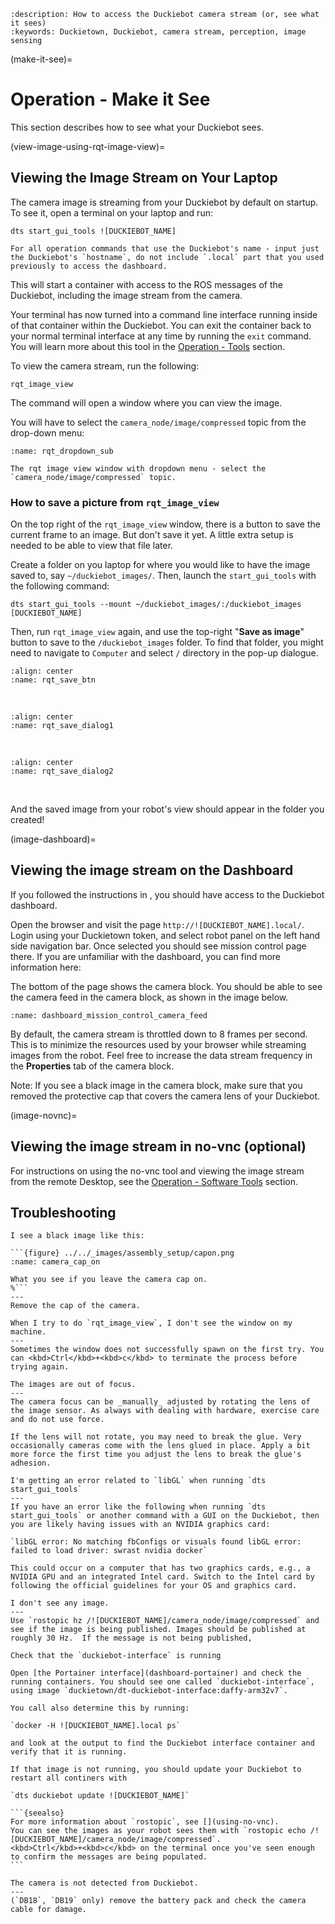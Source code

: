 ```{seo}
:description: How to access the Duckiebot camera stream (or, see what it sees)
:keywords: Duckietown, Duckiebot, camera stream, perception, image sensing
```

(make-it-see)=
# Operation - Make it See

This section describes how to see what your Duckiebot sees.

(view-image-using-rqt-image-view)=
## Viewing the Image Stream on Your Laptop

The camera image is streaming from your Duckiebot by default on startup.
To see it, open a terminal on your laptop and run:

    dts start_gui_tools ![DUCKIEBOT_NAME]

```{attention}
For all operation commands that use the Duckiebot's name - input just the Duckiebot's `hostname`, do not include `.local` part that you used previously to access the dashboard.
```

This will start a container with access to the ROS messages of the Duckiebot, including the image stream from the camera. 

Your terminal has now turned into a command line interface running inside of that container within the Duckiebot. You can exit the container back to your normal terminal interface at any time by running the `exit` command. You will learn more about this tool in the [Operation - Tools](ops-tools) section.

To view the camera stream, run the following:

    rqt_image_view

The command will open a window where you can view the image.

You will have to select the `camera_node/image/compressed` topic from the drop-down menu:

```{figure} ../../_images/assembly_setup/rqt_image_view.png
:name: rqt_dropdown_sub

The rqt image view window with dropdown menu - select the `camera_node/image/compressed` topic.
```

### How to save a picture from `rqt_image_view`

On the top right of the `rqt_image_view` window, there is a button to save the current frame to an image. But don't save it yet. A little extra setup is needed to be able to view that file later.

Create a folder on you laptop for where you would like to have the image saved to, say `~/duckiebot_images/`. Then, launch the `start_gui_tools` with the following command:

```
dts start_gui_tools --mount ~/duckiebot_images/:/duckiebot_images [DUCKIEBOT_NAME]
```

Then, run `rqt_image_view` again, and use the top-right "**Save as image**" button to save to the `/duckiebot_images` folder. To find that folder, you might need to navigate to `Computer` and select `/` directory in the pop-up dialogue.

```{image} ../../_images/operations/rqt_image_view_save_btn.png
:align: center
:name: rqt_save_btn
```

<br/>

```{image} ../../_images/operations/rqt_image_view_save_dialog1.png
:align: center
:name: rqt_save_dialog1
```

<br/>

```{image} ../../_images/operations/rqt_image_view_save_dialog2.png
:align: center
:name: rqt_save_dialog2
```

<br/>

And the saved image from your robot's view should appear in the folder you created!

(image-dashboard)=
## Viewing the image stream on the Dashboard

If you followed the instructions in [](duckiebot-dashboard-setup), you
should have access to the Duckiebot dashboard.

Open the browser and visit the page `http://![DUCKIEBOT_NAME].local/`. Login using your Duckietown token, and select robot panel on the left hand side navigation bar. Once selected you should see mission control page there. If you are unfamiliar with the dashboard, you can find more information here: [](dashboard-overview)

The bottom of the page shows the camera block.
You should be able to see the camera feed in the camera block,
as shown in the image below.

```{figure} ../../_images/assembly_setup/dashboard_mission_control_camera_feed.png
:name: dashboard_mission_control_camera_feed
```

By default, the camera stream is throttled down to 8 frames per second.
This is to minimize the resources used by your browser while streaming
images from the robot.
Feel free to increase the data stream frequency in the **Properties** tab
of the camera block.

Note: If you see a black image in the camera block, make sure that you
removed the protective cap that covers the camera lens of your Duckiebot.

(image-novnc)=
## Viewing the image stream in no-vnc (optional)

For instructions on using the no-vnc tool and viewing the image stream from the remote Desktop, see the [Operation - Software Tools](using-no-vnc) section.

## Troubleshooting

```{trouble}
I see a black image like this:

```{figure} ../../_images/assembly_setup/capon.png
:name: camera_cap_on

What you see if you leave the camera cap on.
%```
---
Remove the cap of the camera.
```

```{trouble}
When I try to do `rqt_image_view`, I don't see the window on my machine.
---
Sometimes the window does not successfully spawn on the first try. You can <kbd>Ctrl</kbd>+<kbd>c</kbd> to terminate the process before trying again.
```

```{trouble}
The images are out of focus.
---
The camera focus can be _manually_ adjusted by rotating the lens of the image sensor. As always with dealing with hardware, exercise care and do not use force.  

If the lens will not rotate, you may need to break the glue. Very occasionally cameras come with the lens glued in place. Apply a bit more force the first time you adjust the lens to break the glue's adhesion.
```

```{trouble}
I'm getting an error related to `libGL` when running `dts start_gui_tools`
---
If you have an error like the following when running `dts start_gui_tools` or another command with a GUI on the Duckiebot, then you are likely having issues with an NVIDIA graphics card:

`libGL error: No matching fbConfigs or visuals found libGL error: failed to load driver: swrast nvidia docker`

This could occur on a computer that has two graphics cards, e.g., a NVIDIA GPU and an integrated Intel card. Switch to the Intel card by following the official guidelines for your OS and graphics card.
```

````{trouble}
I don't see any image.
---
Use `rostopic hz /![DUCKIEBOT_NAME]/camera_node/image/compressed` and see if the image is being published. Images should be published at roughly 30 Hz.  If the message is not being published, 

Check that the `duckiebot-interface` is running

Open [the Portainer interface](dashboard-portainer) and check the running containers. You should see one called `duckiebot-interface`, using image `duckietown/dt-duckiebot-interface:daffy-arm32v7`.

You call also determine this by running:

`docker -H ![DUCKIEBOT_NAME].local ps`

and look at the output to find the Duckiebot interface container and verify that it is running.

If that image is not running, you should update your Duckiebot to restart all continers with 

`dts duckiebot update ![DUCKIEBOT_NAME]`

```{seealso}
For more information about `rostopic`, see [](using-no-vnc). 
You can see the images as your robot sees them with `rostopic echo /![DUCKIEBOT_NAME]/camera_node/image/compressed`. 
<kbd>Ctrl</kbd>+<kbd>c</kbd> on the terminal once you've seen enough to confirm the messages are being populated.
```
````


```{trouble}
The camera is not detected from Duckiebot.
---
(`DB18`, `DB19` only) remove the battery pack and check the camera cable for damage.
```
